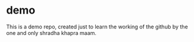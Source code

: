 # demo
This is a demo repo, created just to learn the working of the github by the one and only shradha khapra maam.
